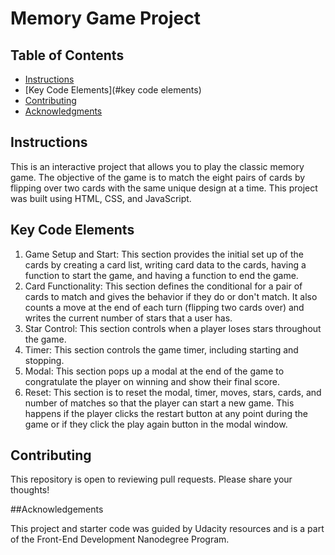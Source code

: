 # Memory Game Project

## Table of Contents

* [Instructions](#instructions)
* [Key Code Elements](#key code elements)
* [Contributing](#contributing)
* [Acknowledgments](#acknowledgments)

## Instructions

This is an interactive project that allows you to play the classic memory game.  The objective of the game is to match the eight pairs of cards by flipping over two cards with the same unique design at a time.  This project was built using HTML, CSS, and JavaScript.  

## Key Code Elements

1. Game Setup and Start: This section provides the initial set up of the cards by creating a card list,  writing card data to the cards, having a function to start the game, and having a function to end the game.
2. Card Functionality: This section defines the conditional for a pair of cards to match and gives the behavior if they do or don't match.  It also counts a move at the end of each turn (flipping two cards over) and writes the current number of stars that a user has.
3. Star Control: This section controls when a player loses stars throughout the game.
4. Timer: This section controls the game timer, including starting and stopping.
5. Modal: This section pops up a modal at the end of the game to congratulate the player on winning and show their final score.
6. Reset: This section is to reset the modal, timer, moves, stars, cards, and number of matches so that the player can start a new game.  This happens if the player clicks the restart button at any point during the game or if they click the play again button in the modal window.  

## Contributing

This repository is open to reviewing pull requests.  Please share your thoughts!

##Acknowledgements

This project and starter code was guided by Udacity resources and is a part of the Front-End Development Nanodegree Program.

